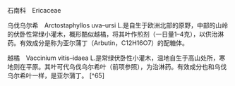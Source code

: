 石南科　Ericaceae

  

乌伐乌尔希　Arctostaphyllos uva–ursi L.是自生于欧洲北部的原野，中部的山岭的伏卧性常绿小灌木，概形酷似越橘，将其叶作煎剂（一日量1–4克），以供治淋药。有效成分是称为亚尔蒲丁（Arbutin，C12H16O7）的配糖体。

越橘　Vaccinium vitis–idaea L.是常绿伏卧性小灌木，温地自生于高山处所，寒地则在平原。其叶可代乌伐乌尔希叶（前项参照），为治淋药。有效成分也和乌伐乌尔希叶一样，是亚尔蒲丁。 [^65]
